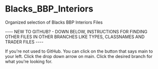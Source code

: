# Blacks_BBP_Interiors
Organized selection of Blacks BBP Interiors Files

	











---- NEW TO GITHUB? - DOWN BELOW, INSTRUCTIONS FOR FINDING OTHER FILES IN OTHER BRANCHES LIKE TYPES, CLASSNAMES AND TRADER FILES ----

If you're not used to GitHub. You can click on the button that says main to your left. 
Click the drop down arrow on main.
Click the desired branch for what you're looking for.
